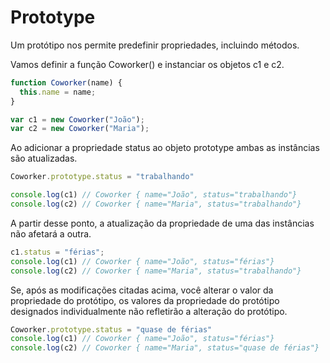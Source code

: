 # Prototype

Um protótipo nos permite predefinir propriedades, incluindo métodos.

Vamos definir a função Coworker() e instanciar os objetos c1 e c2.

```js
function Coworker(name) {
  this.name = name;
}

var c1 = new Coworker("João");
var c2 = new Coworker("Maria");
```

Ao adicionar a propriedade status ao objeto prototype ambas as instâncias são atualizadas.

```js
Coworker.prototype.status = "trabalhando"

console.log(c1) // Coworker { name="João", status="trabalhando"}
console.log(c2) // Coworker { name="Maria", status="trabalhando"}
```

A partir desse ponto, a atualização da propriedade de uma das instâncias não afetará a outra.

```js
c1.status = "férias";
console.log(c1) // Coworker { name="João", status="férias"}
console.log(c2) // Coworker { name="Maria", status="trabalhando"}
```

Se, após as modificações citadas acima, você alterar o valor da propriedade do protótipo, os valores da propriedade do protótipo designados individualmente não refletirão a alteração do protótipo.

```js
Coworker.prototype.status = "quase de férias"
console.log(c1) // Coworker { name="João", status="férias"}
console.log(c2) // Coworker { name="Maria", status="quase de férias"}
```

